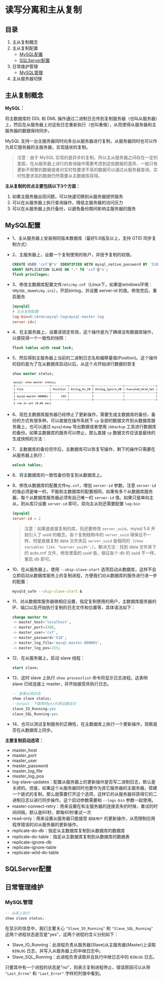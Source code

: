 # 读写分离和主从复制

## 目录

1. 主从复制概念
2. 主从复制配置
   - [MySQL配置](#MySQL配置)
   - [SQLServer配置](#SQLServer配置)
3. 日常维护管理
   - [MySQL管理](#MySQL管理)
4. 主从服务器切换

## 主从复制概念

**MySQL：**

将主数据库的 DDL 和 DML 操作通过二进制日志传到复制服务器（也叫从服务器）上，然后在从服务器上对这些日志重新执行（也叫重做），从而使得从服务器和主服务器的数据保持同步。

MySQL 支持一台主服务器同时向多台从服务器进行复制，从服务器同时也可以作为其它服务器的主服务器，实现链状的复制。

>注意：由于 MySQL 实现的是异步的复制，所以主从服务器之间存在一定的差距，在从服务器上进行的查询操作需要考虑到这些数据的差异，一般只有更新不频繁的数据或者对实时性要求不高的数据可以通过从服务器查询，实时性要求高的数据仍然需要从主数据库获得。

**主从复制的优点主要包括以下3个方面：**

1. 如果主服务器出现问题，可以快速切换到从服务器提供服务
2. 可以在从服务器上执行查询操作，降低主服务器的访问压力
3. 可以在从服务器上执行备份，以避免备份期间影响主服务器的服务

## MySQL配置

- 1、主从服务器上安装相同版本数据库（最好5.6版及以上，支持 GTID 同步复制方式）
- 2、主服务器上，设置一个复制使用的账户，并授予复制的权限。

  ```sql
  CREATE USER 'cxf'@'%' IDENTIFIED WITH mysql_native_password BY '518';
  GRANT REPLICATION SLAVE ON *.* TO 'cxf'@'%';
  flush privileges;
  ```

- 3、修改主数据库配置文件`/etc/my.cnf`（Linux下，如果是windows环境：`%MySQL_Home%/my.ini`），开启binlog，并设置 server-id 的值。修改完后，重启服务

  ```ini
  [mysqld]
  # 主从复制配置
  log-bin=D:\Arms\mysql-log\mysql-master.log
  server-id=1
  ```

- 4、在主服务器上，设置读锁定有效，这个操作是为了确保没有数据库操作，以便获得一个一致性的快照：

  ```sql
  flush tables with read lock;
  ```

- 5、然后得到主服务器上当前的二进制日志名和偏移量值(Position)。这个操作的目的是为了在从数据库启动以后，从这个点开始进行数据的恢复

  ```sql
  show master status;
  ```

  ![x](./Resource/mysql_copy1.png)

- 6、现在主数据库服务器已经停止了更新操作，需要生成主数据库的备份，备份的方式有很多种，可以直接在操作系统下 `cp` 全部的数据文件到从数据库服务器上，也可以通过 `mysqldump` 导出数据或者使用 `ibbackup` 工具进行数据库的备份。如果主数据库的服务可以停止，那么直接 `cp` 数据文件应该是最快的生成快照的方法：

- 7、主数据库的备份完毕后，主数据库可以恢复写操作，剩下的操作只需要在从服务器上执行：

  ```sql
  unlock tables;
  ```

- 8、将主数据库的一致性备份恢复到从数据库上。

- 9、修改从数据库的配置文件`my.cnf`，增加 `server-id` 参数。注意 `server-id` 的值必须是唯一的，不能和主数据库的配置相同，如果有多个从数据库服务器，每个从数据库服务器必须有自己唯一的 `server-id` 值。如果只是单向主从，则从库只设置 `server-id` 即可，双向主从则还需要配置 `log-bin`

  ```cnf
  [mysqld]
  server-id = 2
  ```

  >注意：如果是直接复制的库，则还要修改 `server_uuid`。mysql 5.6 开始引入了 uuid 的概念，各个复制结构中的 `server_uuid` 得保证不一样，但是直接复制 data 文件夹后 `server_uuid` 是相同的（`show variables like '%server_uuid%';`）。解决方法：找到 data 文件夹下的 auto.cnf 文件，修改里面的 uuid 值，保证各个 db 的 uuid 不一样，重启 db 即可。

- 10、在从服务器上，使用 `--skip-slave-start` 选项启动从数据库，这样不会立即启动从数据库服务上的复制进程，方便我们对从数据库的服务进行进一步的配置：

  ```sh
  mysqld_safe --skip-slave-start &
  ```

- 11、对从数据库服务器做相应设置，指定复制使用的用户，主数据库服务器的IP、端口以及开始执行复制的日志文件和位置等，具体语法如下：

  ```sql
  change master to
  -> master_host='localhost',
  -> master_port=3306,
  -> master_user='cxf',
  -> master_password='518',
  -> master_log_file='mysql-master.000001',
  -> master_log_pos=155;
  ```

- 12、在从服务器上，启动 slave 线程：

  ```sql
  start slave;
  ```

- 13、这时 slave 上执行 `show processlist` 命令将显示日志进程。这表明 slave 已经连接上 master，并开始接受井执行日志。

  ```sql
  -- 查看从库状态
  show slave status;
  --output：下面两项yes代表设置成功
  slave_IO_Running:yes
  slave_SQL_Running:yes
  ```

- 14、也可以测试复制服务的正确性，在主数据库上执行一个更新操作，观察是否在从数据库上同步。

**主要复制启动选项：**

- master_host
- master_port
- master_user
- master_password
- master_log_file
- master_log_pos
- log-slave-updates：配置从服务器上的更新操作是否写二进制日志，默认是关闭的。但是，如果这个从服务器同时也要作为其它服务器的主服务器，搭建一个链式的复制，那么就需要打开这个选项，这样它的从服务器将获得它的二进制日志以进行同步操作。这个启动参数需要和 `--logs-bin` 参数一起使用。
- master-connect-retry：用来设置在和主服务器的连接丢失的时候，重试的时间间隔，默认是60秒，即每60秒重试一次
- read-only：用来设置从服务器只能接受 `超级用户` 的更新操作，从而限制应用程序错误的对从服务器的更新操作。
- replicate-do-db：指定从主数据库复制到从数据库的数据库
- replicate-do-table：指定从主数据库复制到从数据库的数据表
- replicate-ignore-db
- replicate-ignore-table
- replicate-wild-do-table

## SQLServer配置

## 日常管理维护

### MySQL管理

```sql
-- 从库上执行
show slave status;
```

在显示的信息中，我们主要关心 `"Slave_IO_Running"` 和 `"Slave_SQL_Running"` 这两个进程状态是否是"yes"，这两个进程的含义分别如下：

- Slave_IO_Running：此进程负责从服务器(Slave)从主服务器(Master)上读取 `BINLOG` 日志，并写入从服务器上的中继日志中。
- Slave_SQL_Running：此进程负责读取并且执行中继日志中的 `BINLOG` 日志。

只要其中有一个进程的状态是"no"，则表示复制进程停止，错误原因可以从带 `"Last_Errno"` 和 `"Last_Error"` 字样的列值中看到。
